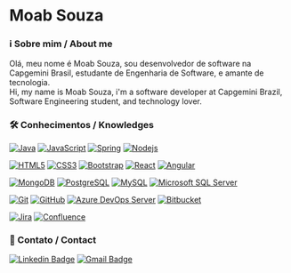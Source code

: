 #  Moab Souza

### ℹ️ Sobre mim / About me
Olá, meu nome é Moab Souza, sou desenvolvedor de software na Capgemini Brasil, estudante de Engenharia de Software, e amante de tecnologia.
</br>
Hi, my name is Moab Souza, i'm a software developer at Capgemini Brazil, Software Engineering student, and technology lover.

### 🛠 Conhecimentos / Knowledges

[![Java](https://img.shields.io/badge/-Java-CF0E0E?style=flat-square&logo=java&link=https://github.com/souzamoab)](https://github.com/souzamoab/)
[![JavaScript](https://img.shields.io/badge/-JavaScript-black?style=flat-square&logo=javascript&link=https://github.com/LuizCarlosAbbott/)](https://github.com/souzamoab/)
[![Spring](https://img.shields.io/badge/-Spring-black?style=flat-square&logo=spring&link=https://github.com/souzamoab/)](https://github.com/souzamoab/)
[![Nodejs](https://img.shields.io/badge/-Nodejs-black?style=flat-square&logo=Node.js&link=https://github.com/souzamoab/)](https://github.com/souzamoab/)

[![HTML5](https://img.shields.io/badge/-HTML5-E34F26?style=flat-square&logo=html5&logoColor=white&link=https://github.com/souzamoab/)](https://github.com/souzamoab/)
[![CSS3](https://img.shields.io/badge/-CSS3-1572B6?style=flat-square&logo=css3&link=https://github.com/souzamoab/)](https://github.com/souzamoab/)
[![Bootstrap](https://img.shields.io/badge/-Bootstrap-563D7C?style=flat-square&logo=bootstrap&link=https://github.com/souzamoab/)](https://github.com/souzamoab/)
[![React](https://img.shields.io/badge/-React-black?style=flat-square&logo=react&link=https://github.com/souzamoab/)](https://github.com/souzamoab/)
[![Angular](https://img.shields.io/badge/-Angular-red?style=flat-square&logo=angular&link=https://github.com/souzamoab/)](https://github.com/souzamoab/)

[![MongoDB](https://img.shields.io/badge/-MongoDB-black?style=flat-square&logo=mongodb&link=https://github.com/souzamoab/)](https://github.com/souzamoab/)
[![PostgreSQL](https://img.shields.io/badge/-PostgreSQL-black?style=flat-square&logo=postgresql&link=https://github.com/souzamoab/)](https://github.com/souzamoab/)
[![MySQL](https://img.shields.io/badge/-MySQL-black?style=flat-square&logo=mysql&link=https://github.com/souzamoab/)](https://github.com/souzamoab/)
[![Microsoft SQL Server](https://img.shields.io/badge/-Microsoft%20SQL%20Server-blue?style=flat-square&logo=microsoftsqlserver&link=https://github.com/souzamoab/)](https://github.com/souzamoab/)

[![Git](https://img.shields.io/badge/-Git-black?style=flat-square&logo=git&link=https://github.com/souzamoab/)](https://github.com/souzamoab/)
[![GitHub](https://img.shields.io/badge/-GitHub-181717?style=flat-square&logo=github&link=https://github.com/souzamoab/)](https://github.com/souzamoab/)
[![Azure DevOps Server](https://img.shields.io/badge/-Azure%20DevOps%20Server-blue?style=flat-square&logo=tfs&link=https://github.com/souzamoab/)](https://github.com/souzamoab/)
[![Bitbucket](https://img.shields.io/badge/-Bitbucket-blue?style=flat-square&logo=bitbucket&link=https://github.com/souzamoab/)](https://github.com/souzamoab/)

[![Jira](https://img.shields.io/badge/-Jira-blue?style=flat-square&logo=jira&link=https://github.com/souzamoab/)](https://github.com/souzamoab/)
[![Confluence](https://img.shields.io/badge/-Confluence-blue?style=flat-square&logo=confluence&link=https://github.com/souzamoab/)](https://github.com/souzamoab/)

### 📲 Contato / Contact

[![Linkedin Badge](https://img.shields.io/badge/-LinkedIn-blue?style=flat-square&logo=Linkedin&logoColor=white&link=https://www.linkedin.com/in/moab-souza-62a74613b)](https://www.linkedin.com/in/moab-souza-62a74613b)
[![Gmail Badge](https://img.shields.io/badge/-Gmail-c14438?style=flat-square&logo=Gmail&logoColor=white&link=mailto:souzamoab@gmail.com)](mailto:souzamoab@gmail.com)
